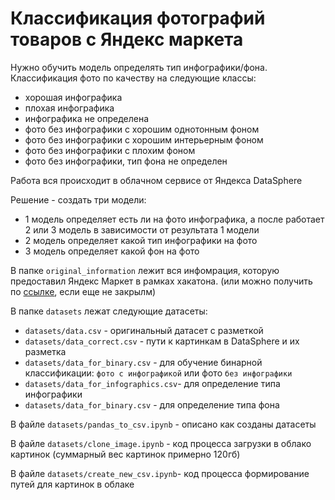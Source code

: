 # Классификация фотографий товаров с Яндекс маркета

Нужно обучить модель определять тип инфографики/фона.
Классификация фото по качеству на следующие классы: 
- хорошая инфографика
- плохая инфографика
- инфографика не определена
- фото без инфографики с хорошим однотонным фоном 
- фото без инфографики с хорошим интерьерным фоном  
- фото без инфографики с плохим фоном
- фото без инфографики, тип фона не определен 

Работа вся происходит в облачном сервисе от Яндекса DataSphere

Решение - создать три модели:
- 1 модель определяет есть ли на фото инфографика, а после работает 2 или 3 модель в зависимости от результата 1 модели
- 2 модель определяет какой тип инфографики на фото
- 3 модель определяет какой фон на фото

В папке `original_information` лежит вся инфомрация, 
которую предоставил Яндекс Маркет в рамках хакатона. 
(или можно получить по [ссылке](https://disk.yandex.ru/d/7av1MzlLM9lOg), если еще не закрылм)

В папке `datasets` лежат следующие датасеты:

- `datasets/data.csv` - оригинальный датасет с разметкой
- `datasets/data_correct.csv` - пути к картинкам в DataSphere и их разметка
- `datasets/data_for_binary.csv` - для обучение бинарной классификации: `фото с инфографикой` или фото `без инфографики`
- `datasets/data_for_infographics.csv`- для определение типа инфографики
- `datasets/data_for_binary.csv` - для определение типа фона

В файле `datasets/pandas_to_csv.ipynb` - описано как созданы датасеты

В файле `datasets/clone_image.ipynb` - код процесса загрузки в облако картинок (суммарный вес картинок примерно 120гб)

В файле `datasets/create_new_csv.ipynb`- код процесса формирование путей для картинок в облаке

